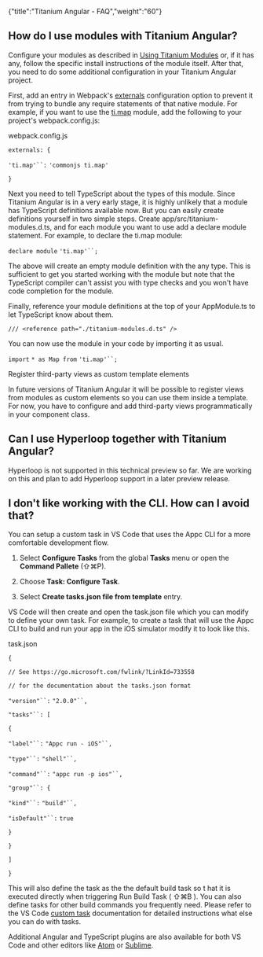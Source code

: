 {"title":"Titanium Angular - FAQ","weight":"60"}

## How do I use modules with Titanium Angular?

Configure your modules as described in [Using Titanium Modules](/docs/appc/Axway_Appcelerator_Studio/Axway_Appcelerator_Studio_Guide/Titanium_Development/Titanium_Modules/Using_Titanium_Modules/) or, if it has any, follow the specific install instructions of the module itself. After that, you need to do some additional configuration in your Titanium Angular project.

First, add an entry in Webpack's [externals](https://webpack.js.org/configuration/externals/) configuration option to prevent it from trying to bundle any require statements of that native module. For example, if you want to use the [ti.map](https://docs.appcelerator.com/platform/latest/#!/api/Modules.Map) module, add the following to your project's webpack.config.js:

webpack.config.js

`externals: {`

`'ti.map'``:` `'commonjs ti.map'`

`}`

Next you need to tell TypeScript about the types of this module. Since Titanium Angular is in a very early stage, it is highly unlikely that a module has TypeScript definitions available now. But you can easily create definitions yourself in two simple steps. Create app/src/titanium-modules.d.ts, and for each module you want to use add a declare module statement. For example, to declare the ti.map module:

`declare module` `'ti.map'``;`

The above will create an empty module definition with the any type. This is sufficient to get you started working with the module but note that the TypeScript compiler can't assist you with type checks and you won't have code completion for the module.

Finally, reference your module definitions at the top of your AppModule.ts to let TypeScript know about them.

`/// <reference path="./titanium-modules.d.ts" />`

You can now use the module in your code by importing it as usual.

`import` `* as Map from` `'ti.map'``;`

Register third-party views as custom template elements

In future versions of Titanium Angular it will be possible to register views from modules as custom elements so you can use them inside a template. For now, you have to configure and add third-party views programmatically in your component class.

## Can I use Hyperloop together with Titanium Angular?

Hyperloop is not supported in this technical preview so far. We are working on this and plan to add Hyperloop support in a later preview release.

## I don't like working with the CLI. How can I avoid that?

You can setup a custom task in VS Code that uses the Appc CLI for a more comfortable development flow.

1. Select **Configure Tasks** from the global **Tasks** menu or open the **Command Pallete** (⇧⌘P).

2. Choose **Task: Configure Task**.

3. Select **Create tasks.json file from template** entry.


VS Code will then create and open the task.json file which you can modify to define your own task. For example, to create a task that will use the Appc CLI to build and run your app in the iOS simulator modify it to look like this.

task.json

`{`

`// See https://go.microsoft.com/fwlink/?LinkId=733558`

`// for the documentation about the tasks.json format`

`"version"``:` `"2.0.0"``,`

`"tasks"``: [`

`{`

`"label"``:` `"Appc run - iOS"``,`

`"type"``:` `"shell"``,`

`"command"``:` `"appc run -p ios"``,`

`"group"``: {`

`"kind"``:` `"build"``,`

`"isDefault"``:` `true`

`}`

`}`

`]`

`}`

This will also define the task as the the default build task so t hat it is executed directly when triggering Run Build Task ( ⇧⌘B ). You can also define tasks for other build commands you frequently need. Please refer to the VS Code [custom task](https://code.visualstudio.com/docs/editor/tasks#_custom-tasks) documentation for detailed instructions what else you can do with tasks.

Additional Angular and TypeScript plugins are also available for both VS Code and other editors like [Atom](https://atom.io/packages/atom-typescript) or [Sublime](https://github.com/Microsoft/TypeScript-Sublime-Plugin).
